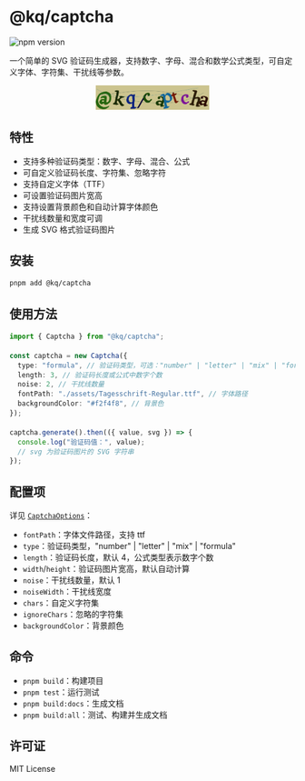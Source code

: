 # @kq/captcha

<img src="https://img.shields.io/npm/v/@kq/captcha.svg" alt="npm version" />

一个简单的 SVG 验证码生成器，支持数字、字母、混合和数学公式类型，可自定义字体、字符集、干扰线等参数。

<div align="center">
  <img src="./example/icon.svg" alt="icon" width="200" />
</div>

## 特性

- 支持多种验证码类型：数字、字母、混合、公式
- 可自定义验证码长度、字符集、忽略字符
- 支持自定义字体（TTF）
- 可设置验证码图片宽高
- 支持设置背景颜色和自动计算字体颜色
- 干扰线数量和宽度可调
- 生成 SVG 格式验证码图片

## 安装

```sh
pnpm add @kq/captcha
```

## 使用方法

```ts
import { Captcha } from "@kq/captcha";

const captcha = new Captcha({
  type: "formula", // 验证码类型，可选："number" | "letter" | "mix" | "formula"
  length: 3, // 验证码长度或公式中数字个数
  noise: 2, // 干扰线数量
  fontPath: "./assets/Tagesschrift-Regular.ttf", // 字体路径
  backgroundColor: "#f2f4f8", // 背景色
});

captcha.generate().then(({ value, svg }) => {
  console.log("验证码值：", value);
  // svg 为验证码图片的 SVG 字符串
});
```

## 配置项

详见 [`CaptchaOptions`](src/types.ts)：

- `fontPath`：字体文件路径，支持 ttf
- `type`：验证码类型，"number" | "letter" | "mix" | "formula"
- `length`：验证码长度，默认 4，公式类型表示数字个数
- `width`/`height`：验证码图片宽高，默认自动计算
- `noise`：干扰线数量，默认 1
- `noiseWidth`：干扰线宽度
- `chars`：自定义字符集
- `ignoreChars`：忽略的字符集
- `backgroundColor`：背景颜色

## 命令

- `pnpm build`：构建项目
- `pnpm test`：运行测试
- `pnpm build:docs`：生成文档
- `pnpm build:all`：测试、构建并生成文档

## 许可证

MIT License
